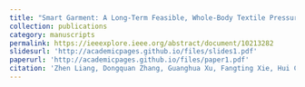 ```yaml
---
title: "Smart Garment: A Long-Term Feasible, Whole-Body Textile Pressure-Sensing System"
collection: publications
category: manuscripts
permalink: https://ieeexplore.ieee.org/abstract/document/10213282
slidesurl: 'http://academicpages.github.io/files/slides1.pdf'
paperurl: 'http://academicpages.github.io/files/paper1.pdf'
citation: 'Zhen Liang, Dongquan Zhang, Guanghua Xu, Fangting Xie, Hui Cai and Xiaohui Cai, IEEE Sensors Journal, 2023.'
---
```


